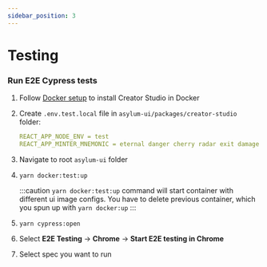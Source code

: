 ```yaml
---
sidebar_position: 3
---
```


# Testing

### Run E2E Cypress tests

1. Follow [Docker setup](./installation-docker) to install Creator Studio in Docker
2. Create `.env.test.local` file in `asylum-ui/packages/creator-studio` folder:
    ```yaml title="asylum-ui/packages/creator-studio/.env.test.local"
    REACT_APP_NODE_ENV = test
    REACT_APP_MINTER_MNEMONIC = eternal danger cherry radar exit damage slam hip say relief awesome middle
    ```
3. Navigate to root `asylum-ui` folder
4. `yarn docker:test:up`

   :::caution
   `yarn docker:test:up` command will start container with different ui image configs. You have to delete previous container, which you spun up with `yarn docker:up`
   :::
5. `yarn cypress:open`
6. Select **E2E Testing** -> **Chrome** -> **Start E2E testing in Chrome**
7. Select spec you want to run